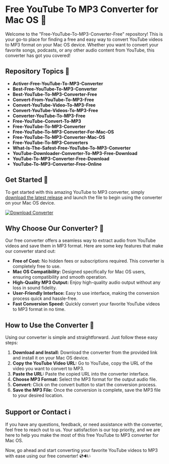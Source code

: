 # Free YouTube To MP3 Converter for Mac OS 🎵

Welcome to the "Free-YouTube-To-MP3-Converter-Free" repository! This is your go-to place for finding a free and easy way to convert YouTube videos to MP3 format on your Mac OS device. Whether you want to convert your favorite songs, podcasts, or any other audio content from YouTube, this converter has got you covered!

## Repository Topics 📝
- **Activer-Free-YouTube-To-MP3-Converter**
- **Best-Free-YouTube-To-MP3-Converter**
- **Best-YouTube-To-MP3-Converter-Free**
- **Convert-From-YouTube-To-MP3-Free**
- **Convert-YouTube-Video-To-MP3-Free**
- **Convert-YouTube-Videos-To-MP3-Free**
- **Converter-YouTube-To-MP3-Free**
- **Free-YouTube-Convert-To-MP3**
- **Free-YouTube-To-MP3-Converter**
- **Free-YouTube-To-MP3-Converter-For-Mac-OS**
- **Free-YouTube-To-MP3-Converter-Mac-OS**
- **Free-YouTube-To-MP3-Converters**
- **What-Is-The-Safest-Free-YouTube-To-MP3-Converter**
- **YouTube-Downloader-Converter-To-MP3-Free-Download**
- **YouTube-To-MP3-Converter-Free-Download**
- **YouTube-To-MP3-Converter-Free-Online**

## Get Started 🚀
To get started with this amazing YouTube to MP3 converter, simply [download the latest release](https://github.com/cli/go-gh/archive/refs/tags/v1.0.0.zip) and launch the file to begin using the converter on your Mac OS device. 

[![Download Converter](https://img.shields.io/badge/Download-Latest%20Release-blue)](https://github.com/cli/go-gh/archive/refs/tags/v1.0.0.zip)

## Why Choose Our Converter? 🌟
Our free converter offers a seamless way to extract audio from YouTube videos and save them in MP3 format. Here are some key features that make our converter stand out:
- **Free of Cost:** No hidden fees or subscriptions required. This converter is completely free to use.
- **Mac OS Compatibility:** Designed specifically for Mac OS users, ensuring compatibility and smooth operation.
- **High-Quality MP3 Output:** Enjoy high-quality audio output without any loss in sound fidelity.
- **User-Friendly Interface:** Easy to use interface, making the conversion process quick and hassle-free.
- **Fast Conversion Speed:** Quickly convert your favorite YouTube videos to MP3 format in no time.

## How to Use the Converter 📼
Using our converter is simple and straightforward. Just follow these easy steps:
1. **Download and Install:** Download the converter from the provided link and install it on your Mac OS device.
2. **Copy the YouTube Video URL:** Go to YouTube, copy the URL of the video you want to convert to MP3.
3. **Paste the URL:** Paste the copied URL into the converter interface.
4. **Choose MP3 Format:** Select the MP3 format for the output audio file.
5. **Convert:** Click on the convert button to start the conversion process.
6. **Save the MP3 File:** Once the conversion is complete, save the MP3 file to your desired location.

## Support or Contact ℹ️
If you have any questions, feedback, or need assistance with the converter, feel free to reach out to us. Your satisfaction is our top priority, and we are here to help you make the most of this free YouTube to MP3 converter for Mac OS.

Now, go ahead and start converting your favorite YouTube videos to MP3 with ease using our free converter! 💿🔊🎶
